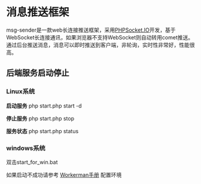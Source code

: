 # 消息推送框架

msg-sender是一款web长连接推送框架，采用[PHPSocket.IO](https://github.com/walkor/phpsocket.io)开发，基于WebSocket长连接通讯，如果浏览器不支持WebSocket则自动转用comet推送。 通过后台推送消息，消息可以即时推送到客户端，非轮询，实时性非常好，性能很高。

## 后端服务启动停止

### Linux系统

**启动服务**
php start.php start -d

**停止服务**
php start.php stop

**服务状态**
php start.php status

### windows系统
双击start_for_win.bat

如果启动不成功请参考 [Workerman手册](http://doc3.workerman.net/install/requirement.html) 配置环境
